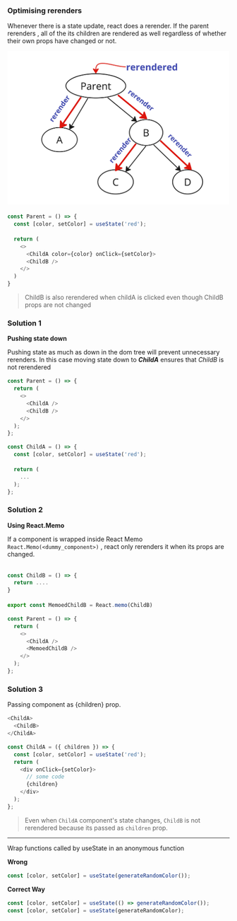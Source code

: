 ### Optimising rerenders

Whenever there is a state update, react does a rerender. If the parent rerenders , all of the its children are rendered as well regardless of whether their own props have changed or not.

![child rerender image](../src/assets/rerenderDOMTree.jpg)

```js
const Parent = () => {
  const [color, setColor] = useState('red');

  return (
    <>
      <ChildA color={color} onClick={setColor}>
      <ChildB />
    </>
  )
}

```

> ChildB is also rerendered when childA is clicked even though ChildB props are not changed

### Solution 1

**Pushing state down**

Pushing state as much as down in the dom tree will prevent unnecessary rerenders.
In this case moving state down to **_ChildA_** ensures that _ChildB_ is not rerendered

```js
const Parent = () => {
  return (
    <>
      <ChildA />
      <ChildB />
    </>
  );
};
```

```js
const ChildA = () => {
  const [color, setColor] = useState('red');

  return (
    ...
  );
};
```

### Solution 2

**Using React.Memo**

If a component is wrapped inside React Memo `React.Memo(<dummy_component>)` , react only rerenders it when its props are changed.

```js

const ChildB = () => {
  return ....
}

export const MemoedChildB = React.memo(ChildB)

```

```js
const Parent = () => {
  return (
    <>
      <ChildA />
      <MemoedChildB />
    </>
  );
};
```

### Solution 3

Passing component as {children} prop.

```js
<ChildA>
  <ChildB>
</ChildA>
```

```js
const ChildA = ({ children }) => {
  const [color, setColor] = useState('red');
  return (
    <div onClick={setColor}>
      // some code
      {children}
    </div>
  );
};
```

> Even when `ChildA` component's state changes, `ChildB` is not rerendered because its passed as `children` prop.

---

Wrap functions called by useState in an anonymous function

**Wrong**

```js
const [color, setColor] = useState(generateRandomColor());
```

**Correct Way**

```js
const [color, setColor] = useState(() => generateRandomColor());
const [color, setColor] = useState(generateRandomColor);
```
